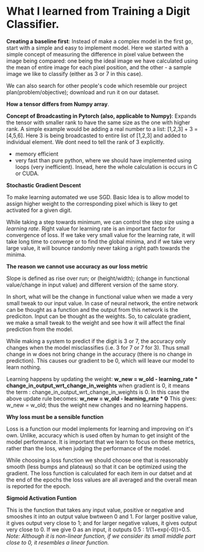 # What I learned from Training a Digit Classifier.

**Creating a baseline first**: 
Instead of make a complex model in the first go, start with a simple and easy to implement model.
Here we started with a simple concept of measuring the difference in pixel value between the image being compared: one being the ideal image we have calculated using 
the mean of entire image for each pixel position, and the other - a sample image we like to classify (either as 3 or 7 in this case).

We can also search for other people's code which resemble our project plan(problem/objective); download and run it on our dataset. 

**How a tensor differs from Numpy array**.

**Concept of Broadcasting in Pytorch (also, applicable to Numpy)**:
Expands the tensor with smaller rank to have the same size as the one with higher rank.
A simple example would be adding a real number to a list: [1,2,3] + 3 = [4,5,6]. Here 3 is being broadcasted to entire list of [1,2,3] and added to individual element.
We dont need to tell the rank of 3 explicitly. 

* memory efficient 
* very fast than pure python, where we should have implemented using loops (very inefficient). Insead, here the whole calculation is occurs in C or CUDA. 

**Stochastic Gradient Descent**

To make learning automated we use SGD. Basic Idea is to allow model to assign higher weight to the corresponding pixel which is likey to get activated for a given digit. 

While taking a step towards minimum, we can control the step size using a *learning rate*. 
Right value for learning rate is an important factor for convergence of loss. If we take very small value for the learning rate, it will take long time to converge
or to find the global minima, and if we take very large value, it will bounce randomly never taking a right path towards the minima. 


**The reason we cannot use accuracy as our loss metric**

Slope is defined as rise over run; or (height/width); (change in functional value/change in input value) and different version of the same story.

In short, what will be the change in functional value when we made a very small tweak to our input value. 
In case of neural network, the entire network can be thought as a function and the output from this network is the prediciton.
Input can be thought as the weights. So, to calculate gradient, we make a small tweak to the weight and see how it will affect the final prediction from the model.

While making a system to predict if the digit is 3 or 7, the accuracy only changes when the model misclassifies (i.e. 3 for 7 or 7 for 3).
Thus small change in w does not bring change in the accuracy (there is no change in prediction). This causes our gradient to be 0, which will leave our model to learn nothing.


Learning happens by updating the weight: **w_new = w_old - learning_rate * change_in_output_wrt_change_in_weights**
when gradient is 0, it means the term : change_in_output_wrt_change_in_weights is 0. In this case the above update rule becomes: **w_new = w_old - learning_rate * 0** 
This gives: w_new = w_old; thus the weight new changes and no learning happens. 

**Why loss must be a sensible function**

Loss is a function our model implements for learning and improving on it's own. Unlike, accuracy which is used often by human to get insight of the model performance. It is important that we learn to focus on these metrics, rather than the loss, when judging the performance of the model.

While choosing a loss function we should choose one that is reasonably smooth (less bumps and plateaus) so that it can be optimized using the gradient.
The loss function is calculated for each item in our datset and at the end of the epochs the loss values are all averaged and the overall mean is reported for the epoch.

**Sigmoid Activation Funtion**

This is the function that takes any input value, positive or negative and smooshes it into an output value bwtween 0 and 1.
For larger positive value, it gives output very close to 1; and for larger negative values, it gives output very close to 0.
If we give 0 as an input, it outputs 0.5 : 1/(1+exp(-0))=0.5.
*Note: Although it is non-linear function, if we consider its small middle part close to 0, it resembles a linear function.*
